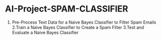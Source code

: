 # AI-Project-SPAM-CLASSIFIER
1. Pre-Process Text Data for a Naive Bayes Classifier to Filter Spam Emails  2.Train a Naive Bayes Classifier to Create a Spam Filter 3.Test and Evaluate a Naive Bayes Classifier
